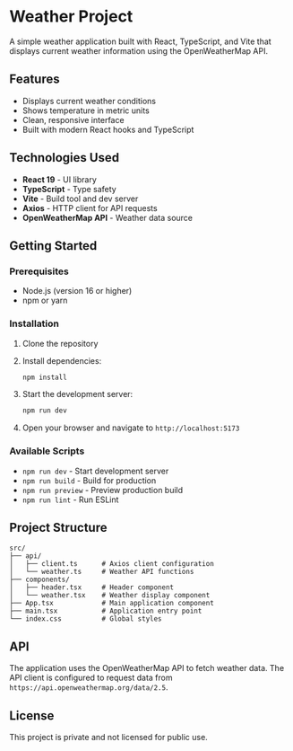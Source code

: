 # Weather Project

A simple weather application built with React, TypeScript, and Vite that displays current weather information using the OpenWeatherMap API.

## Features

- Displays current weather conditions
- Shows temperature in metric units
- Clean, responsive interface
- Built with modern React hooks and TypeScript

## Technologies Used

- **React 19** - UI library
- **TypeScript** - Type safety
- **Vite** - Build tool and dev server
- **Axios** - HTTP client for API requests
- **OpenWeatherMap API** - Weather data source

## Getting Started

### Prerequisites

- Node.js (version 16 or higher)
- npm or yarn

### Installation

1. Clone the repository
2. Install dependencies:
   ```bash
   npm install
   ```

3. Start the development server:
   ```bash
   npm run dev
   ```

4. Open your browser and navigate to `http://localhost:5173`

### Available Scripts

- `npm run dev` - Start development server
- `npm run build` - Build for production
- `npm run preview` - Preview production build
- `npm run lint` - Run ESLint

## Project Structure

```
src/
├── api/
│   ├── client.ts      # Axios client configuration
│   └── weather.ts     # Weather API functions
├── components/
│   ├── header.tsx     # Header component
│   └── weather.tsx    # Weather display component
├── App.tsx            # Main application component
├── main.tsx           # Application entry point
└── index.css          # Global styles
```

## API

The application uses the OpenWeatherMap API to fetch weather data. The API client is configured to request data from `https://api.openweathermap.org/data/2.5`.

## License

This project is private and not licensed for public use.
